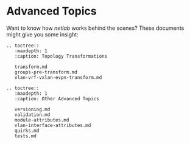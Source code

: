 # Advanced Topics

Want to know how _netlab_ works behind the scenes? These documents might give you some insight:

```eval_rst
.. toctree::
   :maxdepth: 1
   :caption: Topology Transformations

   transform.md
   groups-pre-transform.md
   vlan-vrf-vxlan-evpn-transform.md
```

```eval_rst
.. toctree::
   :maxdepth: 1
   :caption: Other Advanced Topics

   versioning.md
   validation.md
   module-attributes.md
   vlan-interface-attributes.md
   quirks.md
   tests.md
```
